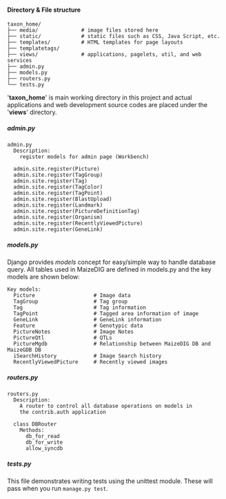 
#### Directory & File structure
```
taxon_home/
├── media/              # image files stored here
├── static/             # static files such as CSS, Java Script, etc.
├── templates/          # HTML templates for page layouts
├── templatetags/
├── views/              # applications, pagelets, util, and web services
├── admin.py
├── models.py
├── routers.py
└── tests.py
```

'**taxon_home**' is main working directory in this project 
and actual applications and web development source codes are placed under the '**views**' directory. 


##### admin.py
```
admin.py
  Description:
    register models for admin page (Workbench)
    
  admin.site.register(Picture)
  admin.site.register(TagGroup)
  admin.site.register(Tag)
  admin.site.register(TagColor)
  admin.site.register(TagPoint)
  admin.site.register(BlastUpload)
  admin.site.register(Landmark)
  admin.site.register(PictureDefinitionTag)
  admin.site.register(Organism)
  admin.site.register(RecentlyViewedPicture)
  admin.site.register(GeneLink)
```


##### models.py

Django provides *models* concept for easy/simple way to handle database query. 
All tables used in MaizeDIG are defined in models.py and the key models are shown below:

```
Key models:
  Picture                   # Image data
  TagGroup                  # Tag group
  Tag                       # Tag information
  TagPoint                  # Tagged area information of image
  GeneLink                  # GeneLink information
  Feature                   # Genotypic data
  PictureNotes              # Image Notes
  PictureQtl                # QTLs
  PictureMgdb               # Relationship between MaizeDIG DB and MaizeGDB DB
  iSearchHistory            # Image Search history
  RecentlyViewedPicture     # Recently viewed images
```


##### routers.py
```
routers.py
  Description:
    A router to control all database operations on models in
    the contrib.auth application

  class DBRouter
    Methods:
      db_for_read
      db_for_write
      allow_syncdb
```

##### tests.py

This file demonstrates writing tests using the unittest module. 
These will pass when you run `manage.py test`.


